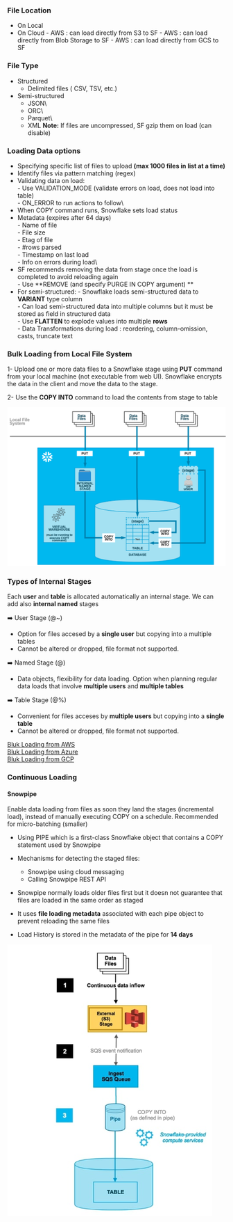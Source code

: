 
### File Location

- On Local
- On Cloud
      - AWS : can load directly from S3 to SF
      - AWS : can load directly from Blob Storage to SF
      - AWS : can load directly from GCS to SF

### File Type

- Structured
     - Delimited files ( CSV, TSV, etc.)
- Semi-structured
     - JSON\
     - ORC\
     - Parquet\
     - XML
**Note:** If files are uncompressed, SF gzip them on load (can disable)

### Loading Data options

- Specifying specific list of files to upload **(max 1000 files in list at a time)**
- Identify files via pattern matching (regex)
- Validating data on load:\
      - Use VALIDATION_MODE (validate errors on load, does not load into table)\
      - ON_ERROR to run actions to follow\
- When COPY command runs, Snowflake sets load status 
- Metadata (expires after 64 days)\
       - Name of file\
       - File size\
       - Etag of file\
       - #rows parsed\
       - Timestamp on last load\
       - Info on errors during load\
- SF recommends removing the data from stage once the load is completed to avoid reloading again\
       - Use **REMOVE (and specify PURGE IN COPY argument) **
- For semi-structured:
       - Snowflake loads semi-structured data to **VARIANT** type column\
       - Can load semi-structured data into multiple columns but it must be stored as field in structured data\
       - Use **FLATTEN** to explode values into multiple **rows**\
       - Data Transformations during load : reordering, column-omission, casts, truncate text


### Bulk Loading from Local File System

1- Upload one or more data files to a Snowflake stage using **PUT** command from your local machine 
(not executable from web UI).  Snowflake encrypts the data in the client and move the data to the stage.

2- Use the **COPY INTO** command to load the contents from stage to table

![](/assets/bulk_load.png)

### Types of Internal Stages

Each **user** and **table** is allocated automatically an internal stage.  We can add also **internal named** stages

:arrow_right:  User Stage (@~)

- Option for files accesed by a **single user** but copying into a multiple tables
- Cannot be altered or dropped, file format not supported.

:arrow_right:  Named Stage (@)

- Data objects, flexibility for data loading. Option when planning regular data loads that involve **multiple users** and **multiple tables**


:arrow_right: Table Stage (@%)

- Convenient for files acceses by **multiple users** but copying into a **single table**
- Cannot be altered or dropped, file format not supported.

[Bluk Loading from AWS](https://docs.snowflake.com/en/user-guide/data-load-s3.html)\
[Bluk Loading from Azure](https://docs.snowflake.com/en/user-guide/data-load-azure.html)\
[Bluk Loading from GCP](https://docs.snowflake.com/en/user-guide/data-load-gcs.html)


### Continuous Loading

#### Snowpipe

Enable data loading from files as soon they land the stages (incremental load), instead of manually executing COPY on a schedule.
Recommended for micro-batching (smaller)

- Using PIPE which is a first-class Snowflake object that contains a COPY statement used by Snowpipe
- Mechanisms for detecting the staged files:
   - Snowpipe using cloud messaging
   - Calling Snowpipe REST API

- Snowpipe normally loads older files first but it doesn not guarantee that files are loaded in the same order as staged
- It uses **file loading metadata** associated with each pipe object to prevent reloading the same files
- Load History is stored in the metadata of the pipe for **14 days**


![](/assets/snowpipe.png)
